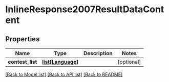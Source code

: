 # InlineResponse2007ResultDataContent

## Properties
Name | Type | Description | Notes
------------ | ------------- | ------------- | -------------
**contest_list** | [**list[Language]**](Language.md) |  | [optional] 

[[Back to Model list]](../README.md#documentation-for-models) [[Back to API list]](../README.md#documentation-for-api-endpoints) [[Back to README]](../README.md)


